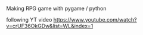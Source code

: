 Making RPG game with pygame / python

following YT video
https://www.youtube.com/watch?v=crUF36OkGDw&list=WL&index=1
